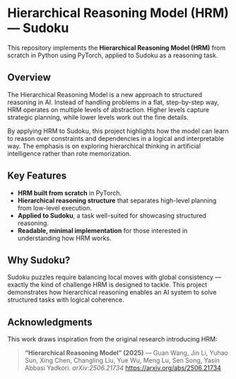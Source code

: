 # Hierarchical Reasoning Model (HRM) — Sudoku

This repository implements the **Hierarchical Reasoning Model (HRM)** from scratch in Python using PyTorch, applied to Sudoku as a reasoning task.

## Overview

The Hierarchical Reasoning Model is a new approach to structured reasoning in AI. Instead of handling problems in a flat, step-by-step way, HRM operates on multiple levels of abstraction. Higher levels capture strategic planning, while lower levels work out the fine details.  

By applying HRM to Sudoku, this project highlights how the model can learn to reason over constraints and dependencies in a logical and interpretable way. The emphasis is on exploring hierarchical thinking in artificial intelligence rather than rote memorization.

## Key Features

- **HRM built from scratch** in PyTorch.
- **Hierarchical reasoning structure** that separates high-level planning from low-level execution.
- **Applied to Sudoku**, a task well-suited for showcasing structured reasoning.
- **Readable, minimal implementation** for those interested in understanding how HRM works.

## Why Sudoku?

Sudoku puzzles require balancing local moves with global consistency — exactly the kind of challenge HRM is designed to tackle. This project demonstrates how hierarchical reasoning enables an AI system to solve structured tasks with logical coherence.

## Acknowledgments

This work draws inspiration from the original research introducing HRM:  

> **“Hierarchical Reasoning Model” (2025)** — Guan Wang, Jin Li, Yuhao Sun, Xing Chen, Changling Liu, Yue Wu, Meng Lu, Sen Song, Yasin Abbasi Yadkori. *arXiv:2506.21734*
> https://arxiv.org/abs/2506.21734
